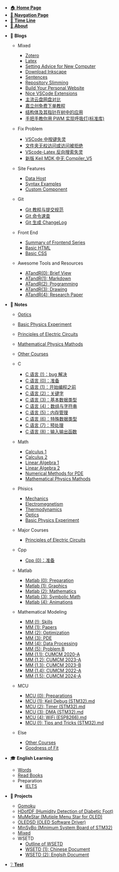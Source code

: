 - [🏠 **Home Page**](HOMEPAGE.md)
- [🔎 **Navgation Page**](_sidebar.md)
- [📃 **Time Line**](TimeLine.md)
- [👋 **About**](README.md)
<!-- - [📰 **To Be Dealing With**](ToBeDealingWith.md) -->

- 📓 **Blogs**

    - Mixed <!-- empty line is necessary to avoid the error -->
        - [Zotero](Blogs/Mixed/Zotero.md)
        - [Latex](Blogs/Mixed/Latex.md)
        - [Setting Advice for New Computer](Blogs/Mixed/SettingAdviceForNewComputer.md)
        - [Download Inkscape](Blogs/Mixed/DownloadInkscape.md)
        - [Sentences](Blogs/Mixed/Sentences.md)
        - [Repository Slimming](Blogs/Mixed/RepoSlimming.md)
        - [Build Your Personal Website](Blogs/Mixed/BuildYourSite.md)
        - [Nice VSCode Extensions](Blogs/Mixed/Nice%20VSCode%20Extenstions.md)
        - [主流云盘网盘对比](Blogs/Mixed/CloudStorageComparison.md)
        - [嘉立创免费下单教程](Blogs/Mixed/嘉立创免费下单教程.md)
        - [结构体及其指针在树中的应用](Blogs/Mixed/结构体及其指针在树中的应用.md)
        - [手把手教你用 PWM 实现呼吸灯(标准库)](<Blogs/Mixed/手把手教你用PWM实现呼吸灯(标准库).md>)
    - Fix Problem
        - [VSCode 中按键失灵](Blogs/FixProblem/KeypadFailureInVSCode.md)
        - [文件夹无权访问或访问被拒绝](Blogs/FixProblem/FolderPermissionProblem.md)
        - [VScode-Latex 反向搜索失灵](Blogs/FixProblem/VScode-Latex中反向搜索失灵的解决方案.md)
        - [新版 Keil MDK 中无 Compiler_V5](Blogs/FixProblem/新版keil_MDK中无compiler_v5的解决方案.md)

    - Site Features
        - [Data Host](Blogs/SiteFeatures/Data%20Host.md)
        - [Syntax Examples](Blogs/SiteFeatures/Syntax%20Examples.md)
        - [Custom Component](Blogs/SiteFeatures/Custom%20Component.md)
    - Git
        - [Git 教程与提交规范](Blogs/Git/Git教程与提交规范.md)
        - [Git 命令速查](Blogs/Git/Git命令速查.md)
        - [Git 生成 ChangeLog](Blogs/Git/Git生成ChangeLog.md)
    - Front End
        - [Summary of Frontend Series](Blogs/FrontEnd/Summary%20of%20Front%20End%20Series.md)
        - [Basic HTML](Blogs/FrontEnd/Basic%20HTML.md)
        - [Basic CSS](Blogs/FrontEnd/Basic%20CSS.md)
    - Awesome Tools and Resources
        - [ATandR(0): Brief View](<Blogs/ATandR/ATandR(0)-BriefView.md>)
        - [ATandR(1): Markdown](<Blogs/ATandR/ATandR(1)-Markdown.md>)
        - [ATandR(2): Programming](<Blogs/ATandR/ATandR(2)-Programming.md>)
        - [ATandR(3): Drawing](<Blogs/ATandR/ATandR(3)-Drawing.md>)
        - [ATandR(4): Research Paper](<Blogs/ATandR/ATandR(4)-ResearchPaper.md>)

- 📖 **Notes**

    - [Optics](Notes/Phisics/OpticsNotes.md)
    - [Basic Physics Experiment](Notes/Phisics/BasicPhysicsExperiment.md)
    - [Principles of Electric Circuits](Notes/MajorCourses/CircuitTheoryNotes.md)
    - [Mathematical Physics Mathods](Notes/Math/MathematicalPhysicsMathods.md)
    - [Other Courses](Notes/Else/OtherCourses.md)
    - C
        - [C 语言 (!)：bug 解决](<Notes/C/CNotes(!)-FixProblems.md>)
        - [C 语言 (0)：准备](<Notes/C/CNotes(0)-Preparation.md>)
        - [C 语言 (1)：开始编程之前](<Notes/C/CNotes(1)-BeforeStarting.md>)
        - [C 语言 (2)：关键字](<Notes/C/CNotes(2)-MemoryAndKeywords.md>)
        - [C 语言 (3)：基本数据类型](<Notes/C/CNotes(3)-DataTypes.md>)
        - [C 语言 (4)：数组与字符串](<Notes/C/CNotes(4)-ArrayAndString.md>)
        - [C 语言 (5)：内存管理](<Notes/C/CNotes(5)-MemoryManagement.md>)
        - [C 语言 (6)：特殊数据类型](<Notes/C/CNotes(6)-SpecialDataTypes.md>)
        - [C 语言 (7)：预处理](<Notes/C/CNotes(7)-Preproccess.md>)
        - [C 语言 (8)：输入输出函数](<Notes/C/CNotes(8)-IOFunctions.md>)
    - Math
        - [Calculus 1](Notes/Math/Calculus1Notes.md)
        - [Calculus 2](Notes/Math/Calculus2Notes.md)
        - [Linear Algebra 1](Notes/Math/LinearAlgebra1Notes.md)
        - [Linear Algebra 2](Notes/Math/LinearAlgebra2Notes.md)
        - [Numerical Methods for PDE](Notes/Math/NumericalMethodsForPDE.md)
        - [Mathematical Physics Mathods](Notes/Math/MathematicalPhysicsMathods.md)
    - Phisics

        - [Mechanics](Notes/Phisics/Mecanics%20notes.md)
        - [Electromegnetism](Notes/Phisics/Electromegnetism%20Notes.md)
        - [Thermodynamics](Notes/Phisics/Thermodynamics%20notes.md)
        - [Optics](Notes/Phisics/OpticsNotes.md)
        - [Basic Physics Experiment](Notes/Phisics/BasicPhysicsExperiment.md)
    - Major Courses
    
      - [Principles of Electric Circuits](Notes/MajorCourses/CircuitTheoryNotes.md)
    - Cpp
        - [Cpp (0)：准备](<Notes/Cpp/CppNotes(0)-Preparation.md>)
    - Matlab
        - [Matlab (0): Preparation](<Notes/Matlab/MatlabNotes(0)-Preparation.md>)
        - [Matlab (1): Graphics](<Notes/Matlab/MatlabNotes(1)-Graphics.md>)
        - [Matlab (2): Mathematics](<Notes/Matlab/MatlabNotes(2)-Mathematics.md>)
        - [Matlab (3): Symbolic Math](<Notes/Matlab/MatlabNotes(3)-SymbolicMath.md>)
        - [Matlab (4): Animations](<Notes/Matlab/MatlabNotes(4)-Animations.md>)
    - Mathematical Modeling
        - [MM (!): Skills](<Notes/MathematicalModeling/MM(!)-Skills.md>)
        - [MM (1): Papers](<Notes/MathematicalModeling/MM(1)-Papers.md>)
        - [MM (2): Optimization](<Notes/MathematicalModeling/MM(2)-Optimization.md>)
        - [MM (3): PDE](<Notes/MathematicalModeling/MM(3)-PDE.md>)
        - [MM (4): Data Processing](<Notes/MathematicalModeling/MM(4)-DataProcessing.md>)
        - [MM (5): Problem B](<Notes/MathematicalModeling/MM(5)-ProblemB.md>)
        - [MM (1.1): CUMCM 2020-A](<Notes/MathematicalModeling/MM(1.1)-CUMCM2020A.md>)
        - [MM (1.2): CUMCM 2023-A](<Notes/MathematicalModeling/MM(1.2)-CUMCM2023A.md>)
        - [MM (1.3): CUMCM 2023-B](<Notes/MathematicalModeling/MM(1.3)-CUMCM2023B.md>)
        - [MM (1.4): CUMCM 2022-A](<Notes/MathematicalModeling/MM(1.4)-CUMCM2022A.md>)
        - [MM (1.5): CUMCM 2024-A](<Notes/MathematicalModeling/MM(1.5)-CUMCM2024A.md>)
    - MCU
        - [MCU (0): Preparations](<Notes/MCU/MCUNotes(0)-Preparations.md>)
        - [MCU (1): Keil Debug (STM32).md](<Notes/MCU/MCUNotes(1)-KeilDebug(STM32).md>)
        - [MCU (2): Timer (STM32).md](<Notes/MCU/MCUNotes(2)-Timer(STM32).md>)
        - [MCU (3): DMA (STM32).md](<Notes/MCU/MCUNotes(3)-DMA(STM32).md>)
        - [MCU (4): WiFi (ESP8266).md](<Notes/MCU/MCUNotes(4)-WiFi(ESP8266).md>)
        - [MCU (!): Tips and Tricks (STM32).md](<Notes/MCU/MCUNotes(!)-TipsAndTricks(STM32).md>)
    - Else
        - [Other Courses](Notes/Else/OtherCourses.md)
        - [Goodness of Fit](Notes/Else/GoodnessOfFit.md)

- 🎓 **English Learning**

    - [Words](EnglishLearning/Words.md)
    - [Read Books](EnglishLearning/ReadBooks.md)
    - Preparation
        - [IELTS](EnglishLearning/Preparation/IELTS.md)

- 📝 **Projects**

    - [Gomoku](Projects/Gomoku.md)
    - [HDofDF (Humidity Detection of Diabetic Foot)](Projects/HDofDF.md)
    - [MuMeStar (Mutiple Menu Star for OLED)](Projects/MuMeStar.md)
    - [OLEDSD (OLED Software Driver)](Projects/OLEDSD.md)
    - [MinSyBo (Minimum System Board of STM32)](Projects/MinSyBo.md)
    - [Mixed](Projects/Mixed.md)
    - WSETD
        - [Outline of WSETD](Projects/WSETD/OutlineOfWSETD.md)
        - [WSETD (1): Chinese Document](<Projects/WSETD/WSETD(1)-ChineseDocument.md>)
        - [WSETD (2): Englsih Document](<Projects/WSETD/WSETD(2)-EnglishDocument.md>)

- [❔ **Test**](Test.md)
<!-- 🔗 -->
